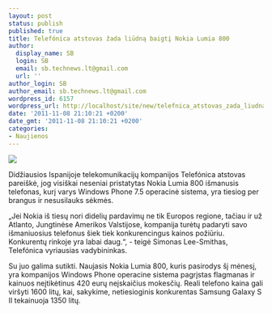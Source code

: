 ```yaml
---
layout: post
status: publish
published: true
title: Telefónica atstovas žada liūdną baigtį Nokia Lumia 800
author:
  display_name: SB
  login: SB
  email: sb.technews.lt@gmail.com
  url: ''
author_login: SB
author_email: sb.technews.lt@gmail.com
wordpress_id: 6157
wordpress_url: http://localhost/site/new/telefnica_atstovas_zada_liudna_baigti_nokia_lumia_800/
date: '2011-11-08 21:10:21 +0200'
date_gmt: '2011-11-08 21:10:21 +0200'
categories:
- Naujienos
---
```

<div class="imgright"><img src="http://technews.lt/upload/nokialumia80005-575x55454.jpg"  /></div>
<p>Didžiausios Ispanijoje telekomunikacijų kompanijos Telefónica atstovas pareiškė, jog visiškai neseniai pristatytas Nokia Lumia 800 išmanusis telefonas, kurį varys Windows Phone 7.5 operacinė sistema, yra tiesiog per brangus ir nesusilauks sėkmės.</p>
<p>„Jei Nokia iš tiesų nori didelių pardavimų ne tik Europos regione, tačiau ir už Atlanto, Jungtinėse Amerikos Valstijose, kompanija turėtų padaryti savo išmaniuosius telefonus šiek tiek konkurencingus kainos požiūriu. Konkurentų rinkoje yra labai daug.“, - teigė Simonas Lee-Smithas, Telefónica vyriausias vadybininkas.</p>
<p>Su juo galima sutikti. Naujasis Nokia Lumia 800, kuris pasirodys šį mėnesį, yra kompanijos Windows Phone operacine sistema pagrįstas flagmanas ir kainuos neįtikėtinus 420 eurų neįskaičius mokesčių. Reali telefono kaina gali viršyti 1600 litų, kai, sakykime, netiesioginis konkurentas Samsung Galaxy S II tekainuoja 1350 litų.</p>
